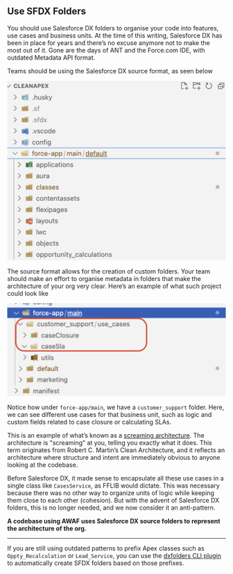 ## Use SFDX Folders

You should use Salesforce DX folders to organise your code into features, use cases and business units. At the time of this writing, Salesforce DX has been in place for years and there’s no excuse anymore not to make the most out of it. Gone are the days of ANT and the Force.com IDE, with outdated Metadata API format.

Teams should be using the Salesforce DX source format, as seen below

![Custom SFDX Folders](/public/custom-dx-folders.png)



The source format allows for the creation of custom folders. Your team should make an effort to organise metadata in folders that make the architecture of your org very clear. Here’s an example of what such project could look like

![SFDX Folders](/public/dx-folders.png)

Notice how under `force-app/main`, we have a `customer_support` folder. Here, we can see different use cases for that business unit, such as logic and custom fields related to case closure or calculating SLAs.

This is an example of what’s known as a [screaming architecture](https://blog.cleancoder.com/uncle-bob/2011/09/30/Screaming-Architecture.html). The architecture is "screaming" at you, telling you exactly what it does. This term originates from Robert C. Martin’s Clean Architecture, and it reflects an architecture where structure and intent are immediately obvious to anyone looking at the codebase.

Before Salesforce DX, it made sense to encapsulate all these use cases in a single class like `CasesService`, as FFLIB would dictate. This was necessary because there was no other way to organize units of logic while keeping them close to each other (cohesion). But with the advent of Salesforce DX folders, this is no longer needed, and we now consider it an anti-pattern.

**A codebase using AWAF uses Salesforce DX source folders to represent the architecture of the org.**

---

If you are still using outdated patterns to prefix Apex classes such as `Oppty_Recalculation` or `Lead_Service`, you can use the [dxfolders CLI plugin](https://github.com/pgonzaleznetwork/dxfolders?tab=readme-ov-file#dxfoldersarrange-your-apex-classes-based-on-their-prefix) to automatically create SFDX folders based on those prefixes. 

